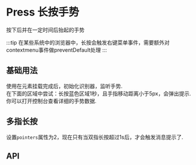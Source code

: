 <script setup>
  const columns = [
    { prop: 'attr', label: '属性' },
    { prop: 'desc', label: '说明' },
    { prop: 'type', label: '类型' },
    { prop: 'defaultValue', label: '默认值' }
  ]
  const data = [
    { attr: 'time', type: 'number', defaultValue: '251(ms)', desc: '识别为长按手势的最短时间' },
    { attr: 'threshold', type: 'number', defaultValue: '9(px)', desc: '识别成功的最大允许位移距离' },
    { attr: 'pointers', type: 'number', defaultValue: '1', desc: '需要识别的输入点数量' }
  ]
</script>

# Press 长按手势

按下后并在一定时间后抬起的手势

:::tip
在某些系统中的浏览器中，长按会触发右键菜单事件，需要额外对contextmenu事件做preventDefault处理
:::

## 基础用法

使用在元素挂载完成后，初始化识别器，监听手势.  
在下面的区域中尝试：长按蓝色区域1秒，且手指移动距离小于5px，会弹出提示.  
你可以打开控制台查看详细的手势数据.

<demo src="press/demo-1.vue"></demo>

## 多指长按

设置`pointers`属性为2，现在只有当双指长按超过1s后，才会触发消息提示了.

<demo src="press/demo-2.vue"></demo>

## API

<attr-table :columns="columns" :data="data"></attr-table>
